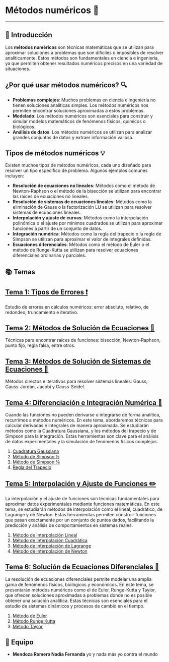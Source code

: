 # Métodos numéricos 🚀
-------------------
## 📌 Introducción  
Los **métodos numéricos** son técnicas matemáticas que se utilizan para aproximar soluciones a problemas que son difíciles o imposibles de resolver analíticamente. Estos métodos son fundamentales en ciencia e ingeniería, ya que permiten obtener resultados numéricos precisos en una variedad de situaciones.
## ¿Por qué usar métodos numéricos? 🔍
* **Problemas complejos**: Muchos problemas en ciencia e ingeniería no tienen soluciones analíticas simples. Los métodos numéricos nos permiten encontrar soluciones aproximadas a estos problemas.
* **Modelado**: Los métodos numéricos son esenciales para construir y simular modelos matemáticos de fenómenos físicos, químicos o biológicos.
* **Análisis de datos**: Los métodos numéricos se utilizan para analizar grandes conjuntos de datos y extraer información valiosa.
## Tipos de métodos numéricos 💡
Existen muchos tipos de métodos numéricos, cada uno diseñado para resolver un tipo específico de problema. Algunos ejemplos comunes incluyen:
* **Resolución de ecuaciones no lineales**: Métodos como el método de Newton-Raphson o el método de la bisección se utilizan para encontrar las raíces de ecuaciones no lineales.
* **Resolución de sistemas de ecuaciones lineales**: Métodos como la eliminación de Gauss o la factorización LU se utilizan para resolver sistemas de ecuaciones lineales.
* **Interpolación y ajuste de curvas**: Métodos como la interpolación polinómica o el ajuste por mínimos cuadrados se utilizan para aproximar funciones a partir de un conjunto de datos.
* **Integración numérica**: Métodos como la regla del trapecio o la regla de Simpson se utilizan para aproximar el valor de integrales definidas.
* **Ecuaciones diferenciales**: Métodos como el método de Euler o el método de Runge-Kutta se utilizan para resolver ecuaciones diferenciales ordinarias y parciales.


## 📚 Temas  

## [Tema 1: Tipos de Errores ❗](./tema-1/README.md)

Estudio de errores en cálculos numéricos: error absoluto, relativo, de redondeo, truncamiento e iterativo.

## [Tema 2: Métodos de Solución de Ecuaciones 🧠](./tema-2)

Técnicas para encontrar raíces de funciones: bisección, Newton-Raphson, punto fijo, regla falsa, entre otros.

## [Tema 3: Métodos de Solución de Sistemas de Ecuaciones 🎯](./tema-3)

Métodos directos e iterativos para resolver sistemas lineales: Gauss, Gauss-Jordan, Jacobi y Gauss-Seidel.

## [Tema 4: Diferenciación e Integración Numérica 📐](./tema-4)

Cuando las funciones no pueden derivarse o integrarse de forma analítica, recurrimos a métodos numéricos. En este tema, abordaremos técnicas para calcular derivadas e integrales de manera aproximada. Se estudiarán métodos como la Cuadratura Gaussiana, y los métodos del trapecio y de Simpson para la integración. Estas herramientas son clave para el análisis de datos experimentales y la simulación de fenómenos físicos complejos.

1. [Cuadratura Gaussiana](tema-4/Cuadratura%20Gaussiana.md)
2. [Método de Simpson ⅓](tema-4/Método%20de%20Simpson%20⅓.md)
3. [Método de Simpson ⅜](tema-4/Método%20de%20Simpson%20⅜.md)
4. [Regla del Trapecio](tema-4/Regla%20del%20trapecio.md)

## [Tema 5: Interpolación y Ajuste de Funciones ✏️](./tema-5)

La interpolación y el ajuste de funciones son técnicas fundamentales para aproximar datos experimentales mediante funciones matemáticas. En este tema, se estudiarán métodos de interpolación como el lineal, cuadrático, de Lagrange y de Newton. Estas herramientas permiten construir funciones que pasan exactamente por un conjunto de puntos dados, facilitando la predicción y análisis de comportamientos en sistemas reales.

1. [Método de Interpolación Lineal](tema-5/Método%20de%20Interpolación%20Lineal.md)
2. [Método de Interpolación Cuadrática](tema-5/Método%20de%20Interpolación%20Cuadrática.md)
3. [Método de Interpolación de Lagrange](tema-5/Método%20de%20Interpolación%20de%20Lagrange.md)
4. [Método de Interpolación de Newton](tema-5/Método%20de%20Interpolación%20de%20Newton.md)

## [Tema 6: Solución de Ecuaciones Diferenciales 🔧](./tema-6)

La resolución de ecuaciones diferenciales permite modelar una amplia gama de fenómenos físicos, biológicos y económicos. En este tema, se presentarán métodos numéricos como el de Euler, Runge-Kutta y Taylor, que ofrecen soluciones aproximadas a problemas donde no es posible obtener una solución analítica. Estas técnicas son esenciales para el estudio de sistemas dinámicos y procesos de cambio en el tiempo.

1. [Método de Euler](tema-6/Método%20de%20Euler.md)
2. [Método Runge Kutta](tema-6/Método%20Runge%20Kutta.md)
3. [Método Taylor](tema-6/Método%20Taylor.md)


## 👥 Equipo  
- **Mendoza Romero Nadia Fernanda**  yo y nada más yo contra el mundo
  
